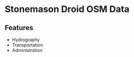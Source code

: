 Stonemason Droid OSM Data
=========================


Features
------------
- Hydrography
- Transportation
- Administration

